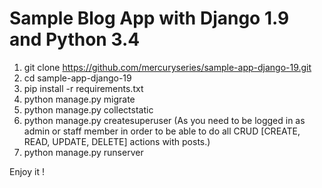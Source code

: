 Sample Blog App with Django 1.9 and Python 3.4
==============================================

1. git clone https://github.com/mercuryseries/sample-app-django-19.git
2. cd sample-app-django-19
3. pip install -r requirements.txt
4. python manage.py migrate
5. python manage.py collectstatic
6. python manage.py createsuperuser (As you need to be logged in as admin or staff member in order to be able to do all CRUD [CREATE, READ, UPDATE, DELETE] actions with posts.)
7. python manage.py runserver

Enjoy it !
